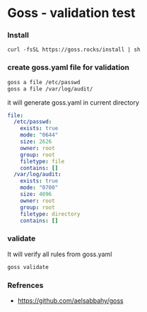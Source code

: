 # Goss - validation test

### Install

```
curl -fsSL https://goss.rocks/install | sh
```

### create goss.yaml file for validation

```bash
goss a file /etc/passwd
goss a file /var/log/audit/
```

it will generate goss.yaml in current directory

```yaml
file:
  /etc/passwd:
    exists: true
    mode: "0644"
    size: 2626
    owner: root
    group: root
    filetype: file
    contains: []
  /var/log/audit:
    exists: true
    mode: "0700"
    size: 4096
    owner: root
    group: root
    filetype: directory
    contains: []
```

### validate 
It will verify all rules from goss.yaml

```bash
goss validate
```

### Refrences
- https://github.com/aelsabbahy/goss